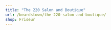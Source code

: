 ```yaml
---
title: "The 220 Salon and Boutique"
url: /beardstown/the-220-salon-and-boutique/
shop: Friseur
---
```


